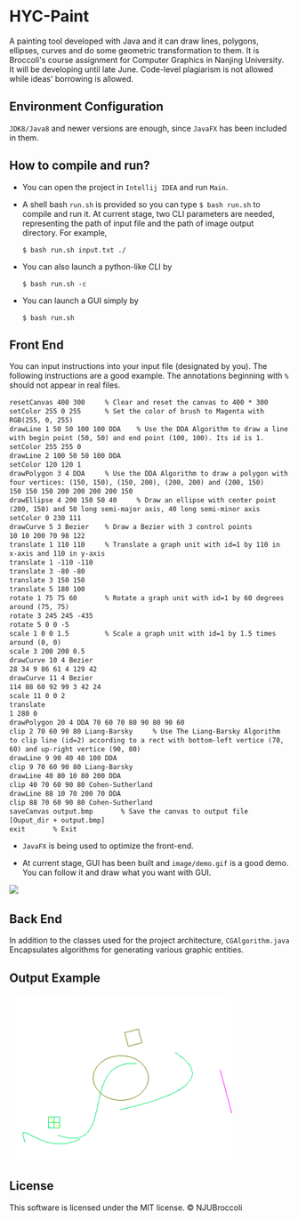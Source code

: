 # HYC-Paint

A painting tool developed with Java and it can draw lines, polygons, ellipses, curves and do some geometric transformation to them. It is Broccoli's course assignment for Computer Graphics in Nanjing University. It will be developing until late June. Code-level plagiarism is not allowed while ideas' borrowing is allowed.

## Environment Configuration

`JDK8/Java8` and newer versions are enough, since `JavaFX` has been included in them.

## How to compile and run?

- You can open the project in `Intellij IDEA` and run `Main`.
- A shell bash `run.sh` is provided so you can type `$ bash run.sh` to compile and run it. At current stage, two CLI parameters are needed, representing the path of input file and the path of image output directory. For example, 

    ```
    $ bash run.sh input.txt ./
    ```
- You can also launch a python-like CLI by

	```
	$ bash run.sh -c
	```
- You can launch a GUI simply by

    ```
    $ bash run.sh
    ```

## Front End

You can input instructions into your input file (designated by you). The following instructions are a good example. The annotations beginning with `%` should not appear in real files.

```
resetCanvas 400 300     % Clear and reset the canvas to 400 * 300
setColor 255 0 255      % Set the color of brush to Magenta with RGB(255, 0, 255)
drawLine 1 50 50 100 100 DDA    % Use the DDA Algorithm to draw a line with begin point (50, 50) and end point (100, 100). Its id is 1.
setColor 255 255 0
drawLine 2 100 50 50 100 DDA
setColor 120 120 1
drawPolygon 3 4 DDA     % Use the DDA Algorithm to draw a polygon with four vertices: (150, 150), (150, 200), (200, 200) and (200, 150)
150 150 150 200 200 200 200 150
drawEllipse 4 200 150 50 40     % Draw an ellipse with center point (200, 150) and 50 long semi-major axis, 40 long semi-minor axis
setColor 0 230 111
drawCurve 5 3 Bezier    % Draw a Bezier with 3 control points
10 10 200 70 98 122
translate 1 110 110     % Translate a graph unit with id=1 by 110 in x-axis and 110 in y-axis
translate 1 -110 -110
translate 3 -80 -80
translate 3 150 150
translate 5 180 100
rotate 1 75 75 60       % Rotate a graph unit with id=1 by 60 degrees around (75, 75)
rotate 3 245 245 -435
rotate 5 0 0 -5
scale 1 0 0 1.5         % Scale a graph unit with id=1 by 1.5 times around (0, 0)
scale 3 200 200 0.5
drawCurve 10 4 Bezier
28 34 9 86 61 4 129 42
drawCurve 11 4 Bezier
114 88 60 92 99 3 42 24
scale 11 0 0 2
translate
1 280 0
drawPolygon 20 4 DDA 70 60 70 80 90 80 90 60
clip 2 70 60 90 80 Liang-Barsky     % Use The Liang-Barsky Algorithm to clip line (id=2) according to a rect with bottom-left vertice (70, 60) and up-right vertice (90, 80)
drawLine 9 90 40 40 100 DDA
clip 9 70 60 90 80 Liang-Barsky
drawLine 40 80 10 80 200 DDA
clip 40 70 60 90 80 Cohen-Sutherland
drawLine 88 10 70 200 70 DDA
clip 88 70 60 90 80 Cohen-Sutherland
saveCanvas output.bmp       % Save the canvas to output file [Ouput_dir + output.bmp]
exit       % Exit

```

- `JavaFX` is being used to optimize the front-end.

- At current stage, GUI has been built and `image/demo.gif` is a good demo. You can follow it and draw what you want with GUI.

![](image/demo.gif)

## Back End

In addition to the classes used for the project architecture, `CGAlgorithm.java` Encapsulates algorithms for generating various graphic entities.

## Output Example

![](image/output.bmp)

## License

This software is licensed under the MIT license. © NJUBroccoli